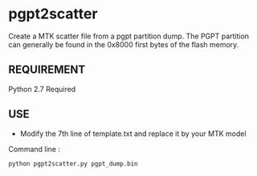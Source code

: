# pgpt2scatter
 Create a MTK scatter file from a pgpt partition dump. The PGPT partition can generally be found in the 0x8000 first bytes of the flash memory.

## REQUIREMENT

Python 2.7 Required

## USE

- Modify the 7th line of template.txt and replace it by your MTK model

Command line : 

```
python pgpt2scatter.py pgpt_dump.bin
```
